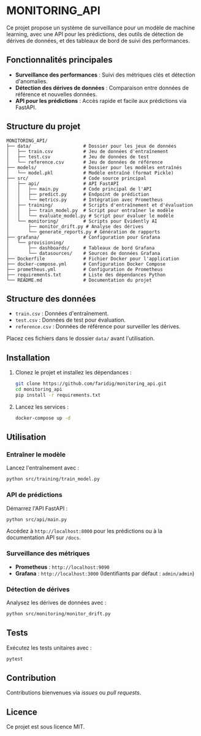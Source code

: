
# MONITORING_API

Ce projet propose un système de surveillance pour un modèle de machine learning, avec une API pour les prédictions, des outils de détection de dérives de données, et des tableaux de bord de suivi des performances.

## Fonctionnalités principales

- **Surveillance des performances** : Suivi des métriques clés et détection d'anomalies.
- **Détection des dérives de données** : Comparaison entre données de référence et nouvelles données.
- **API pour les prédictions** : Accès rapide et facile aux prédictions via FastAPI.

## Structure du projet

```
MONITORING_API/
├── data/                   # Dossier pour les jeux de données
│   ├── train.csv           # Jeu de données d'entraînement
│   ├── test.csv            # Jeu de données de test
│   └── reference.csv       # Jeu de données de référence
├── models/                 # Dossier pour les modèles entraînés
│   └── model.pkl           # Modèle entraîné (format Pickle)
├── src/                    # Code source principal
│   ├── api/                # API FastAPI
│   │   ├── main.py         # Code principal de l'API
│   │   ├── predict.py      # Endpoint de prédiction
│   │   └── metrics.py      # Intégration avec Prometheus
│   ├── training/           # Scripts d'entraînement et d'évaluation
│   │   ├── train_model.py  # Script pour entraîner le modèle
│   │   └── evaluate_model.py # Script pour évaluer le modèle
│   └── monitoring/         # Scripts pour Evidently AI
│       ├── monitor_drift.py # Analyse des dérives
│       └── generate_reports.py # Génération de rapports
├── grafana/                # Configuration pour Grafana
│   └── provisioning/
│       ├── dashboards/     # Tableaux de bord Grafana
│       └── datasources/    # Sources de données Grafana
├── Dockerfile              # Fichier Docker pour l'application
├── docker-compose.yml      # Configuration Docker Compose
├── prometheus.yml          # Configuration de Prometheus
├── requirements.txt        # Liste des dépendances Python
└── README.md               # Documentation du projet
```

## Structure des données

- `train.csv` : Données d'entraînement.
- `test.csv` : Données de test pour évaluation.
- `reference.csv` : Données de référence pour surveiller les dérives.

Placez ces fichiers dans le dossier `data/` avant l'utilisation.

## Installation

1. Clonez le projet et installez les dépendances :
   ```bash
   git clone https://github.com/faridig/monitoring_api.git
   cd monitoring_api
   pip install -r requirements.txt
   ```

2. Lancez les services :
   ```bash
   docker-compose up -d
   ```

## Utilisation

### Entraîner le modèle

Lancez l'entraînement avec :
```bash
python src/training/train_model.py
```

### API de prédictions

Démarrez l'API FastAPI :
```bash
python src/api/main.py
```
Accédez à `http://localhost:8000` pour les prédictions ou à la documentation API sur `/docs`.

### Surveillance des métriques

- **Prometheus** : `http://localhost:9090`
- **Grafana** : `http://localhost:3000` (Identifiants par défaut : `admin/admin`)

### Détection de dérives

Analysez les dérives de données avec :
```bash
python src/monitoring/monitor_drift.py
```

## Tests

Exécutez les tests unitaires avec :
```bash
pytest
```

## Contribution

Contributions bienvenues via *issues* ou *pull requests*.

## Licence

Ce projet est sous licence MIT.
